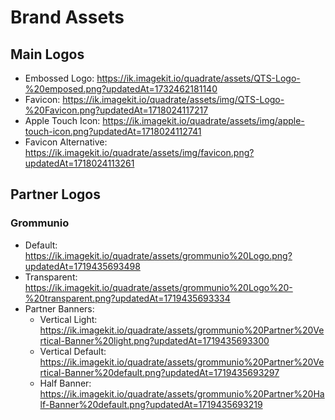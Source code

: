 # Brand Assets

## Main Logos
- Embossed Logo: https://ik.imagekit.io/quadrate/assets/QTS-Logo-%20emposed.png?updatedAt=1732462181140
- Favicon: https://ik.imagekit.io/quadrate/assets/img/QTS-Logo-%20Favicon.png?updatedAt=1718024117217
- Apple Touch Icon: https://ik.imagekit.io/quadrate/assets/img/apple-touch-icon.png?updatedAt=1718024112741
- Favicon Alternative: https://ik.imagekit.io/quadrate/assets/img/favicon.png?updatedAt=1718024113261

## Partner Logos
### Grommunio
- Default: https://ik.imagekit.io/quadrate/assets/grommunio%20Logo.png?updatedAt=1719435693498
- Transparent: https://ik.imagekit.io/quadrate/assets/grommunio%20Logo%20-%20transparent.png?updatedAt=1719435693334
- Partner Banners:
  - Vertical Light: https://ik.imagekit.io/quadrate/assets/grommunio%20Partner%20Vertical-Banner%20light.png?updatedAt=1719435693300
  - Vertical Default: https://ik.imagekit.io/quadrate/assets/grommunio%20Partner%20Vertical-Banner%20default.png?updatedAt=1719435693297
  - Half Banner: https://ik.imagekit.io/quadrate/assets/grommunio%20Partner%20Half-Banner%20default.png?updatedAt=1719435693219
